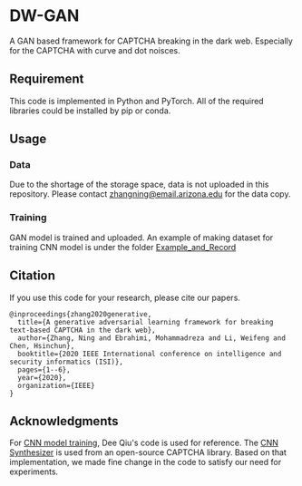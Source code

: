 # DW-GAN
A GAN based framework for CAPTCHA breaking in the dark web. Especially for the CAPTCHA with curve and dot noisces. 

## Requirement
This code is implemented in Python and PyTorch. All of the required libraries could be installed by pip or conda. 
## Usage
### Data
Due to the shortage of the storage space, data is not uploaded in this repository. Please contact zhangning@email.arizona.edu for the data copy. 
### Training
GAN model is trained and uploaded. An example of making dataset for training CNN model is under the folder [Example_and_Record](https://github.com/johnnyzn/DW-GAN/blob/main/Example_and_Record/notebook_example/case_synthetizer-4.ipynb)
## Citation
If you use this code for your research, please cite our papers.
```
@inproceedings{zhang2020generative,
  title={A generative adversarial learning framework for breaking text-based CAPTCHA in the dark web},
  author={Zhang, Ning and Ebrahimi, Mohammadreza and Li, Weifeng and Chen, Hsinchun},
  booktitle={2020 IEEE International conference on intelligence and security informatics (ISI)},
  pages={1--6},
  year={2020},
  organization={IEEE}
}
```
## Acknowledgments
For [CNN model training](https://github.com/dee1024/pytorch-captcha-recognition), Dee Qiu's code is used for reference. The [CNN Synthesizer](https://github.com/lepture/captcha) is used from an open-source CAPTCHA library. Based on that implementation, we made fine change in the code to satisfy our need for experiments. 
